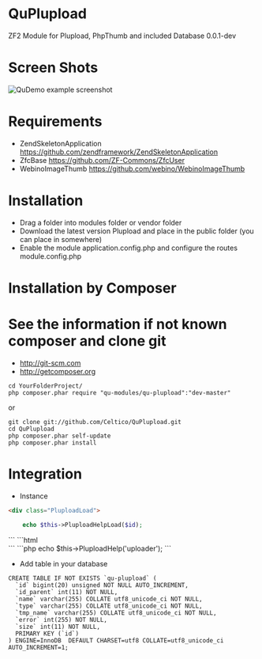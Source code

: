 QuPlupload
==========

ZF2 Module for Plupload, PhpThumb and included Database
0.0.1-dev

Screen Shots
==================================

![QuDemo example screenshot](http://dibuixa.com/screen.png)

Requirements
==================================
- ZendSkeletonApplication https://github.com/zendframework/ZendSkeletonApplication
- ZfcBase https://github.com/ZF-Commons/ZfcUser
- WebinoImageThumb https://github.com/webino/WebinoImageThumb


Installation
========================
- Drag a folder into modules folder or vendor folder
- Download the latest version Plupload and place in the public folder (you can place in somewhere)
- Enable the module application.config.php and configure the routes module.config.php

Installation by Composer
========================
See the information if not known composer and clone git
=========================================================
- http://git-scm.com
- http://getcomposer.org

```
cd YourFolderProject/
php composer.phar require "qu-modules/qu-plupload":"dev-master"
```

or

```
git clone git://github.com/Celtico/QuPlupload.git
cd QuPlupload
php composer.phar self-update
php composer.phar install
```

Integration
========================

- Instance

```html
<div class="PluploadLoad">
```
```php
    echo $this->PluploadHelpLoad($id);
```
</div>
```
```html
<div id="uploader"></div>
```
```php
 echo $this->PluploadHelp('uploader');
```


- Add table in your database


```mysql
CREATE TABLE IF NOT EXISTS `qu-plupload` (
  `id` bigint(20) unsigned NOT NULL AUTO_INCREMENT,
  `id_parent` int(11) NOT NULL,
  `name` varchar(255) COLLATE utf8_unicode_ci NOT NULL,
  `type` varchar(255) COLLATE utf8_unicode_ci NOT NULL,
  `tmp_name` varchar(255) COLLATE utf8_unicode_ci NOT NULL,
  `error` int(255) NOT NULL,
  `size` int(11) NOT NULL,
  PRIMARY KEY (`id`)
) ENGINE=InnoDB  DEFAULT CHARSET=utf8 COLLATE=utf8_unicode_ci AUTO_INCREMENT=1;
```

